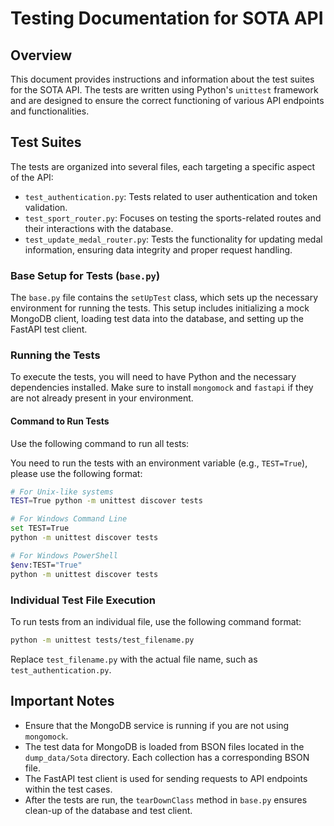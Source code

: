 
# Testing Documentation for SOTA API

## Overview

This document provides instructions and information about the test suites for the SOTA API. The tests are written using Python's `unittest` framework and are designed to ensure the correct functioning of various API endpoints and functionalities.

## Test Suites

The tests are organized into several files, each targeting a specific aspect of the API:

- `test_authentication.py`: Tests related to user authentication and token validation.
- `test_sport_router.py`: Focuses on testing the sports-related routes and their interactions with the database.
- `test_update_medal_router.py`: Tests the functionality for updating medal information, ensuring data integrity and proper request handling.

### Base Setup for Tests (`base.py`)

The `base.py` file contains the `setUpTest` class, which sets up the necessary environment for running the tests. This setup includes initializing a mock MongoDB client, loading test data into the database, and setting up the FastAPI test client.

### Running the Tests

To execute the tests, you will need to have Python and the necessary dependencies installed. Make sure to install `mongomock` and `fastapi` if they are not already present in your environment.

#### Command to Run Tests

Use the following command to run all tests:

You need to run the tests with an environment variable (e.g., `TEST=True`), please use the following format:

```bash
# For Unix-like systems
TEST=True python -m unittest discover tests

# For Windows Command Line
set TEST=True
python -m unittest discover tests

# For Windows PowerShell
$env:TEST="True"
python -m unittest discover tests
```

### Individual Test File Execution

To run tests from an individual file, use the following command format:

```bash
python -m unittest tests/test_filename.py
```

Replace `test_filename.py` with the actual file name, such as `test_authentication.py`.

## Important Notes

- Ensure that the MongoDB service is running if you are not using `mongomock`.
- The test data for MongoDB is loaded from BSON files located in the `dump_data/Sota` directory. Each collection has a corresponding BSON file.
- The FastAPI test client is used for sending requests to API endpoints within the test cases.
- After the tests are run, the `tearDownClass` method in `base.py` ensures clean-up of the database and test client.

